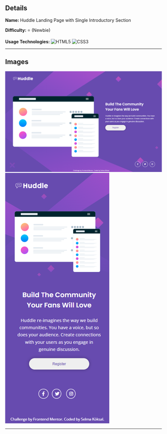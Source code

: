 ## Details

<b> Name: </b> Huddle Landing Page with Single Introductory Section

<b> Difficulty: </b> :star: (Newbie)

<b> Usage Technologies: </b> ![HTML5](https://img.shields.io/badge/html5-%23E34F26.svg?style=for-the-badge&logo=html5&logoColor=white)
![CSS3](https://img.shields.io/badge/css3-%231572B6.svg?style=for-the-badge&logo=css3&logoColor=white)

<hr>

## Images

<img src="../../projectImages/huddle-intro-main.png" alt="Huddle Landing Page with Single Introductory Section Project Desktop Design">
<img src="../../projectImages/huddle-intro-mobile.png" alt="Huddle Landing Page with Single Introductory Section Project Mobile Design">

<hr>